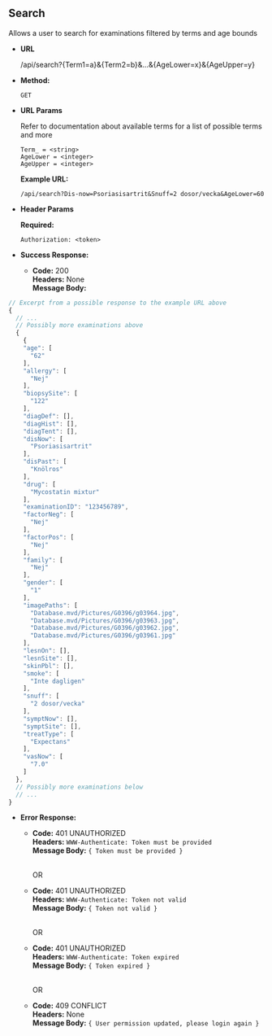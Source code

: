 **Search**
----
  Allows a user to search for examinations filtered by terms and age bounds

* **URL**

  /api/search?{Term1=a}&{Term2=b}&...&{AgeLower=x}&{AgeUpper=y}

* **Method:**

  `GET`
  
*  **URL Params**
    
    Refer to documentation about available terms for a list of possible terms and more

    `Term_ = <string>` <br />
    `AgeLower = <integer>` <br />
    `AgeUpper = <integer>` <br />
    
    **Example URL:**
    
    `/api/search?Dis-now=Psoriasisartrit&Snuff=2 dosor/vecka&AgeLower=60`
  
*  **Header Params**

   **Required:**
 
   `Authorization: <token>` <br />

* **Success Response:**

  * **Code:** 200 <br />
    **Headers:** None <br />
    **Message Body:** <br />
 
```javascript
// Excerpt from a possible response to the example URL above
{
  // ...
  // Possibly more examinations above
  {
    {
    "age": [
      "62"
    ],
    "allergy": [
      "Nej"
    ],
    "biopsySite": [
      "122"
    ],
    "diagDef": [],
    "diagHist": [],
    "diagTent": [],
    "disNow": [
      "Psoriasisartrit"
    ],
    "disPast": [
      "Knölros"
    ],
    "drug": [
      "Mycostatin mixtur"
    ],
    "examinationID": "123456789",
    "factorNeg": [
      "Nej"
    ],
    "factorPos": [
      "Nej"
    ],
    "family": [
      "Nej"
    ],
    "gender": [
      "1"
    ],
    "imagePaths": [
      "Database.mvd/Pictures/G0396/g03964.jpg",
      "Database.mvd/Pictures/G0396/g03963.jpg",
      "Database.mvd/Pictures/G0396/g03962.jpg",
      "Database.mvd/Pictures/G0396/g03961.jpg"
    ],
    "lesnOn": [],
    "lesnSite": [],
    "skinPbl": [],
    "smoke": [
      "Inte dagligen"
    ],
    "snuff": [
      "2 dosor/vecka"
    ],
    "symptNow": [],
    "symptSite": [],
    "treatType": [
      "Expectans"
    ],
    "vasNow": [
      "7.0"
    ]
  },
  // Possibly more examinations below
  // ...
}
```
 
* **Error Response:**

  * **Code:** 401 UNAUTHORIZED <br />
    **Headers:** `WWW-Authenticate: Token must be provided` <br />
    **Message Body:** `{ Token must be provided }` <br /><br />

    OR

  * **Code:** 401 UNAUTHORIZED <br />
    **Headers:** `WWW-Authenticate: Token not valid` <br />
    **Message Body:** `{ Token not valid }` <br /><br />

    OR

  * **Code:** 401 UNAUTHORIZED <br />
    **Headers:** `WWW-Authenticate: Token expired` <br />
    **Message Body:** `{ Token expired }` <br /><br />

    OR

  * **Code:** 409 CONFLICT <br />
    **Headers:** None <br />
    **Message Body:** `{ User permission updated, please login again }` <br /><br />
